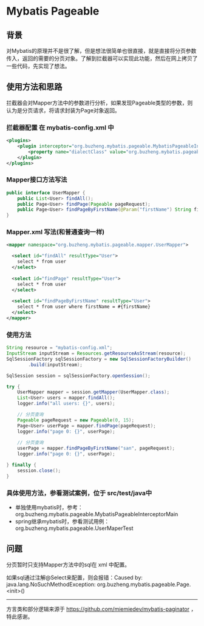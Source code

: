 # Mybatis Pageable

## 背景
对Mybatis的原理并不是很了解，但是想法很简单也很直接，就是直接将分页参数传入，返回的需要的分页对象。了解到拦截器可以实现此功能，然后在网上拷贝了一些代码，先实现了想法。

## 使用方法和思路

拦截器会对Mapper方法中的参数进行分析，如果发现Pageable类型的参数，则认为是分页请求，将请求封装为Page对象返回。

### 拦截器配置 在 mybatis-config.xml 中

```xml
<plugins>
    <plugin interceptor="org.buzheng.mybatis.pageable.MybatisPageableInterceptor">
	    <property name="dialectClass" value="org.buzheng.mybatis.pageable.MySQLDialect"/>
	</plugin>
</plugins>
```

### Mapper接口方法写法

```java
public interface UserMapper {
	public List<User> findAll();	
	public Page<User> findPage(Pageable pageRequest);	
	public Page<User> findPageByFirstName(@Param("firstName") String firstName, Pageable pageRequest);	
}
```

### Mapper.xml 写法(和普通查询一样)

```xml
<mapper namespace="org.buzheng.mybatis.pageable.mapper.UserMapper">

  <select id="findAll" resultType="User">
    select * from user
  </select>
    
  <select id="findPage" resultType="User">
    select * from user
  </select>
  
  <select id="findPageByFirstName" resultType="User">
    select * from user where firstName = #{firstName}
  </select>
</mapper>
```

### 使用方法
```java
String resource = "mybatis-config.xml";
InputStream inputStream = Resources.getResourceAsStream(resource);
SqlSessionFactory sqlSessionFactory = new SqlSessionFactoryBuilder()
		.build(inputStream);

SqlSession session = sqlSessionFactory.openSession();

try {
	UserMapper mapper = session.getMapper(UserMapper.class);
	List<User> users = mapper.findAll();
	logger.info("all users: {}", users);

	// 分页查询
	Pageable pageRequest = new Pageable(0, 15);
	Page<User> userPage = mapper.findPage(pageRequest);
	logger.info("page 0: {}", userPage);
	
	// 分页查询
	userPage = mapper.findPageByFirstName("san", pageRequest);
	logger.info("page 0: {}", userPage);

} finally {
	session.close();
}
```

### 具体使用方法，参看测试案例，位于 src/test/java中
- 单独使用mybatis时，参考：org.buzheng.mybatis.pageable.MybatisPageableInterceptorMain
- spring继承mybatis时，参看测试用例：org.buzheng.mybatis.pageable.UserMaperTest

## 问题
分页暂时只支持Mapper方法中的sql在 xml 中配置。

如果sql通过注解@Select来配置，则会报错：Caused by: java.lang.NoSuchMethodException: org.buzheng.mybatis.pageable.Page.&lt;init>()

********************************************************

方言类和部分逻辑来源于 https://github.com/miemiedev/mybatis-paginator ，特此感谢。
